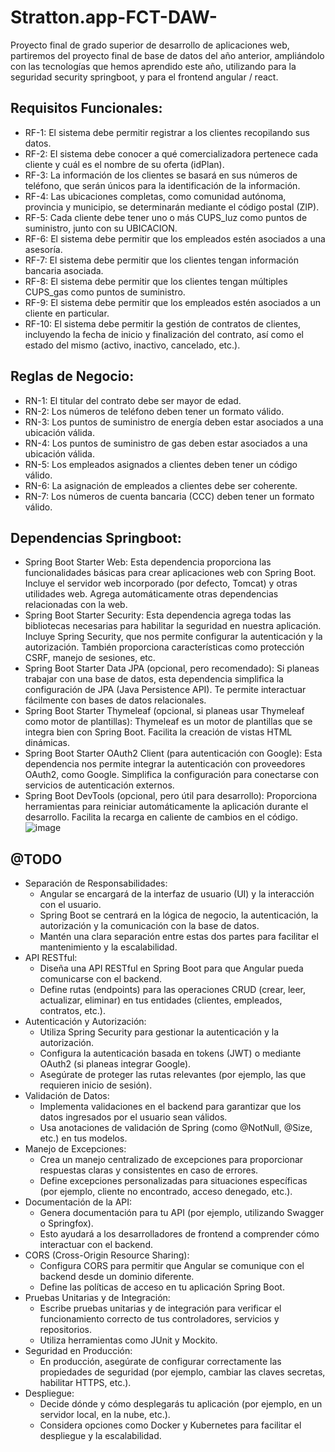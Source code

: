 # Stratton.app-FCT-DAW-
Proyecto final de grado superior de desarrollo de aplicaciones web, partiremos del proyecto final de base de datos del año anterior, ampliándolo con las tecnologías que hemos aprendido este año, utilizando para la seguridad security springboot, y para el frontend angular / react.
## Requisitos Funcionales:
- RF-1: El sistema debe permitir registrar a los clientes recopilando sus datos.
- RF-2: El sistema debe conocer a qué comercializadora pertenece cada cliente y cuál es el nombre de su oferta (idPlan).
- RF-3: La información de los clientes se basará en sus números de teléfono, que serán únicos para la identificación de la información.
- RF-4: Las ubicaciones completas, como comunidad autónoma, provincia y municipio, se determinarán mediante el código postal (ZIP).
- RF-5: Cada cliente debe tener uno o más CUPS_luz como puntos de suministro, junto con su UBICACION.
- RF-6: El sistema debe permitir que los empleados estén asociados a una asesoría.
- RF-7: El sistema debe permitir que los clientes tengan información bancaria asociada.
- RF-8: El sistema debe permitir que los clientes tengan múltiples CUPS_gas como puntos de suministro.
- RF-9: El sistema debe permitir que los empleados estén asociados a un cliente en particular.
- RF-10: El sistema debe permitir la gestión de contratos de clientes, incluyendo la fecha de inicio y finalización del contrato, así como el estado del mismo (activo, inactivo, cancelado, etc.).
## Reglas de Negocio:
- RN-1: El titular del contrato debe ser mayor de edad.
- RN-2: Los números de teléfono deben tener un formato válido.
- RN-3: Los puntos de suministro de energía deben estar asociados a una ubicación válida.
- RN-4: Los puntos de suministro de gas deben estar asociados a una ubicación válida.
- RN-5: Los empleados asignados a clientes deben tener un código válido.
- RN-6: La asignación de empleados a clientes debe ser coherente.   
- RN-7: Los números de cuenta bancaria (CCC) deben tener un formato válido.

## Dependencias Springboot:
- Spring Boot Starter Web:
Esta dependencia proporciona las funcionalidades básicas para crear aplicaciones web con Spring Boot.
Incluye el servidor web incorporado (por defecto, Tomcat) y otras utilidades web.
Agrega automáticamente otras dependencias relacionadas con la web.
- Spring Boot Starter Security:
Esta dependencia agrega todas las bibliotecas necesarias para habilitar la seguridad en nuestra aplicación.
Incluye Spring Security, que nos permite configurar la autenticación y la autorización.
También proporciona características como protección CSRF, manejo de sesiones, etc.
- Spring Boot Starter Data JPA (opcional, pero recomendado):
Si planeas trabajar con una base de datos, esta dependencia simplifica la configuración de JPA (Java Persistence API).
Te permite interactuar fácilmente con bases de datos relacionales.
- Spring Boot Starter Thymeleaf (opcional, si planeas usar Thymeleaf como motor de plantillas):
Thymeleaf es un motor de plantillas que se integra bien con Spring Boot.
Facilita la creación de vistas HTML dinámicas.
- Spring Boot Starter OAuth2 Client (para autenticación con Google):
Esta dependencia nos permite integrar la autenticación con proveedores OAuth2, como Google.
Simplifica la configuración para conectarse con servicios de autenticación externos.
- Spring Boot DevTools (opcional, pero útil para desarrollo):
Proporciona herramientas para reiniciar automáticamente la aplicación durante el desarrollo.
Facilita la recarga en caliente de cambios en el código.
![image](https://github.com/alvrichh/Stratton.app-FCT-DAW/assets/81918923/d7f7e791-db1d-44a3-9f43-d87c1953a5a3)
## @TODO
- Separación de Responsabilidades:
    * Angular se encargará de la interfaz de usuario (UI) y la interacción con el usuario.
    * Spring Boot se centrará en la lógica de negocio, la autenticación, la autorización y la comunicación con la base de datos.
    * Mantén una clara separación entre estas dos partes para facilitar el mantenimiento y la escalabilidad.
- API RESTful:
    * Diseña una API RESTful en Spring Boot para que Angular pueda comunicarse con el backend.
    * Define rutas (endpoints) para las operaciones CRUD (crear, leer, actualizar, eliminar) en tus entidades (clientes, empleados, contratos, etc.).
- Autenticación y Autorización:
    * Utiliza Spring Security para gestionar la autenticación y la autorización.
    * Configura la autenticación basada en tokens (JWT) o mediante OAuth2 (si planeas integrar Google).
    * Asegúrate de proteger las rutas relevantes (por ejemplo, las que requieren inicio de sesión).
-  Validación de Datos:
    * Implementa validaciones en el backend para garantizar que los datos ingresados por el usuario sean válidos.
    * Usa anotaciones de validación de Spring (como @NotNull, @Size, etc.) en tus modelos.
- Manejo de Excepciones:
    * Crea un manejo centralizado de excepciones para proporcionar respuestas claras y consistentes en caso de errores.
    * Define excepciones personalizadas para situaciones específicas (por ejemplo, cliente no encontrado, acceso denegado, etc.).
-  Documentación de la API:
    * Genera documentación para tu API (por ejemplo, utilizando Swagger o Springfox).
    * Esto ayudará a los desarrolladores de frontend a comprender cómo interactuar con el backend.
- CORS (Cross-Origin Resource Sharing):
    * Configura CORS para permitir que Angular se comunique con el backend desde un dominio diferente.
    * Define las políticas de acceso en tu aplicación Spring Boot.
- Pruebas Unitarias y de Integración:
    * Escribe pruebas unitarias y de integración para verificar el funcionamiento correcto de tus controladores, servicios y repositorios.
    * Utiliza herramientas como JUnit y Mockito.
- Seguridad en Producción:
    * En producción, asegúrate de configurar correctamente las propiedades de seguridad (por ejemplo, cambiar las claves secretas, habilitar HTTPS, etc.).
- Despliegue:
    * Decide dónde y cómo desplegarás tu aplicación (por ejemplo, en un servidor local, en la nube, etc.).
    * Considera opciones como Docker y Kubernetes para facilitar el despliegue y la escalabilidad.

